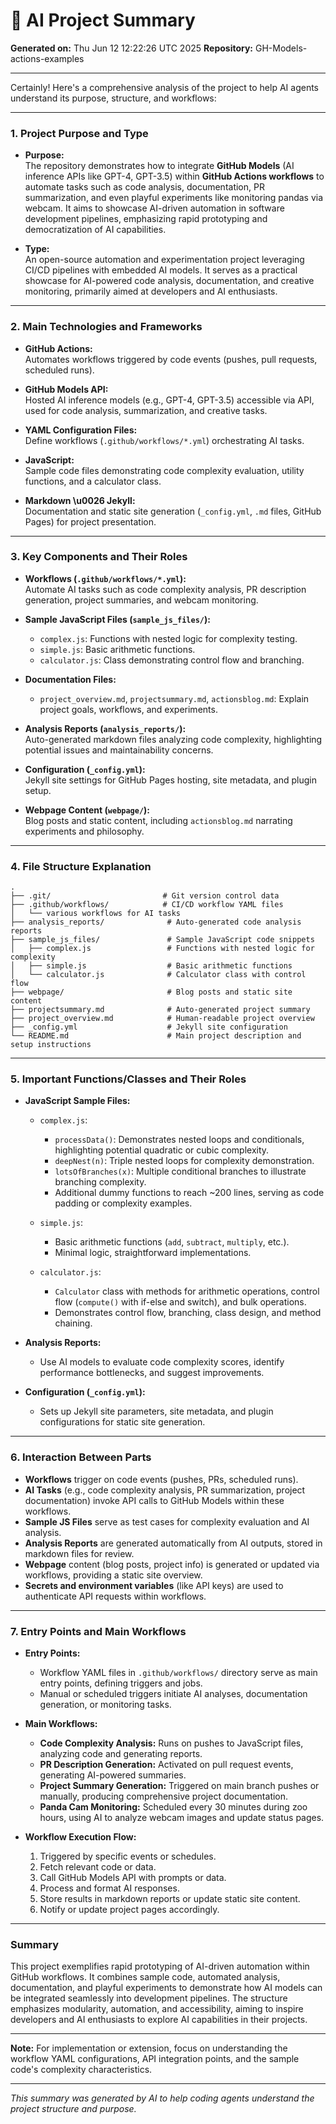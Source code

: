 # 🤖 AI Project Summary

**Generated on:** Thu Jun 12 12:22:26 UTC 2025
**Repository:** GH-Models-actions-examples

---

Certainly! Here's a comprehensive analysis of the project to help AI agents understand its purpose, structure, and workflows:

---

### 1. **Project Purpose and Type**
- **Purpose:**  
  The repository demonstrates how to integrate **GitHub Models** (AI inference APIs like GPT-4, GPT-3.5) within **GitHub Actions workflows** to automate tasks such as code analysis, documentation, PR summarization, and even playful experiments like monitoring pandas via webcam. It aims to showcase AI-driven automation in software development pipelines, emphasizing rapid prototyping and democratization of AI capabilities.

- **Type:**  
  An open-source automation and experimentation project leveraging CI/CD pipelines with embedded AI models. It serves as a practical showcase for AI-powered code analysis, documentation, and creative monitoring, primarily aimed at developers and AI enthusiasts.

---

### 2. **Main Technologies and Frameworks**
- **GitHub Actions:**  
  Automates workflows triggered by code events (pushes, pull requests, scheduled runs).

- **GitHub Models API:**  
  Hosted AI inference models (e.g., GPT-4, GPT-3.5) accessible via API, used for code analysis, summarization, and creative tasks.

- **YAML Configuration Files:**  
  Define workflows (`.github/workflows/*.yml`) orchestrating AI tasks.

- **JavaScript:**  
  Sample code files demonstrating code complexity evaluation, utility functions, and a calculator class.

- **Markdown \u0026 Jekyll:**  
  Documentation and static site generation (`_config.yml`, `.md` files, GitHub Pages) for project presentation.

---

### 3. **Key Components and Their Roles**
- **Workflows (`.github/workflows/*.yml`):**  
  Automate AI tasks such as code complexity analysis, PR description generation, project summaries, and webcam monitoring.

- **Sample JavaScript Files (`sample_js_files/`):**  
  - `complex.js`: Functions with nested logic for complexity testing.  
  - `simple.js`: Basic arithmetic functions.  
  - `calculator.js`: Class demonstrating control flow and branching.

- **Documentation Files:**  
  - `project_overview.md`, `projectsummary.md`, `actionsblog.md`: Explain project goals, workflows, and experiments.

- **Analysis Reports (`analysis_reports/`):**  
  Auto-generated markdown files analyzing code complexity, highlighting potential issues and maintainability concerns.

- **Configuration (`_config.yml`):**  
  Jekyll site settings for GitHub Pages hosting, site metadata, and plugin setup.

- **Webpage Content (`webpage/`):**  
  Blog posts and static content, including `actionsblog.md` narrating experiments and philosophy.

---

### 4. **File Structure Explanation**
```
.
├── .git/                         # Git version control data
├── .github/workflows/            # CI/CD workflow YAML files
│   └── various workflows for AI tasks
├── analysis_reports/              # Auto-generated code analysis reports
├── sample_js_files/               # Sample JavaScript code snippets
│   ├── complex.js                 # Functions with nested logic for complexity
│   ├── simple.js                  # Basic arithmetic functions
│   └── calculator.js              # Calculator class with control flow
├── webpage/                       # Blog posts and static site content
├── projectsummary.md              # Auto-generated project summary
├── project_overview.md            # Human-readable project overview
├── _config.yml                    # Jekyll site configuration
└── README.md                      # Main project description and setup instructions
```

---

### 5. **Important Functions/Classes and Their Roles**
- **JavaScript Sample Files:**
  - `complex.js`:  
    - `processData()`: Demonstrates nested loops and conditionals, highlighting potential quadratic or cubic complexity.  
    - `deepNest(n)`: Triple nested loops for complexity demonstration.  
    - `lotsOfBranches(x)`: Multiple conditional branches to illustrate branching complexity.  
    - Additional dummy functions to reach ~200 lines, serving as code padding or complexity examples.

  - `simple.js`:  
    - Basic arithmetic functions (`add`, `subtract`, `multiply`, etc.).  
    - Minimal logic, straightforward implementations.

  - `calculator.js`:  
    - `Calculator` class with methods for arithmetic operations, control flow (`compute()` with if-else and switch), and bulk operations.  
    - Demonstrates control flow, branching, class design, and method chaining.

- **Analysis Reports:**
  - Use AI models to evaluate code complexity scores, identify performance bottlenecks, and suggest improvements.

- **Configuration (`_config.yml`):**  
  - Sets up Jekyll site parameters, site metadata, and plugin configurations for static site generation.

---

### 6. **Interaction Between Parts**
- **Workflows** trigger on code events (pushes, PRs, scheduled runs).  
- **AI Tasks** (e.g., code complexity analysis, PR summarization, project documentation) invoke API calls to GitHub Models within these workflows.  
- **Sample JS Files** serve as test cases for complexity evaluation and AI analysis.  
- **Analysis Reports** are generated automatically from AI outputs, stored in markdown files for review.  
- **Webpage** content (blog posts, project info) is generated or updated via workflows, providing a static site overview.  
- **Secrets and environment variables** (like API keys) are used to authenticate API requests within workflows.

---

### 7. **Entry Points and Main Workflows**
- **Entry Points:**
  - Workflow YAML files in `.github/workflows/` directory serve as main entry points, defining triggers and jobs.
  - Manual or scheduled triggers initiate AI analyses, documentation generation, or monitoring tasks.

- **Main Workflows:**
  - **Code Complexity Analysis:** Runs on pushes to JavaScript files, analyzing code and generating reports.
  - **PR Description Generation:** Activated on pull request events, generating AI-powered summaries.
  - **Project Summary Generation:** Triggered on main branch pushes or manually, producing comprehensive project documentation.
  - **Panda Cam Monitoring:** Scheduled every 30 minutes during zoo hours, using AI to analyze webcam images and update status pages.

- **Workflow Execution Flow:**
  1. Triggered by specific events or schedules.
  2. Fetch relevant code or data.
  3. Call GitHub Models API with prompts or data.
  4. Process and format AI responses.
  5. Store results in markdown reports or update static site content.
  6. Notify or update project pages accordingly.

---

### **Summary**
This project exemplifies rapid prototyping of AI-driven automation within GitHub workflows. It combines sample code, automated analysis, documentation, and playful experiments to demonstrate how AI models can be integrated seamlessly into development pipelines. The structure emphasizes modularity, automation, and accessibility, aiming to inspire developers and AI enthusiasts to explore AI capabilities in their projects.

---

**Note:** For implementation or extension, focus on understanding the workflow YAML configurations, API integration points, and the sample code's complexity characteristics.

---

*This summary was generated by AI to help coding agents understand the project structure and purpose.*
